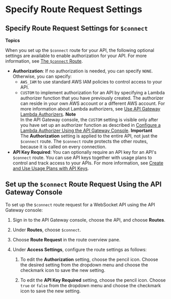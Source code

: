 # Specify Route Request Settings<a name="apigateway-websocket-api-route-route-request"></a>

## Specify Route Request Settings for `$connect`<a name="apigateway-websocket-api-route-request-connect"></a>

**Topics**

When you set up the `$connect` route for your API, the following optional settings are available to enable authorization for your API\. For more information, see [The `$connect` Route](apigateway-websocket-api-route-keys-connect-disconnect.md#apigateway-websocket-api-routes-about-connect)\.
+ **Authorization**: If no authorization is needed, you can specify `NONE`\. Otherwise, you can specify: 
  + `AWS_IAM` to use standard AWS IAM policies to control access to your API\. 
  + `CUSTOM` to implement authorization for an API by specifying a Lambda authorizer function that you have previously created\. The authorizer can reside in your own AWS account or a different AWS account\. For more information about Lambda authorizers, see [Use API Gateway Lambda Authorizers](apigateway-use-lambda-authorizer.md)\.
**Note**  
In the API Gateway console, the `CUSTOM` setting is visible only after you have set up an authorizer function as described in [Configure a Lambda Authorizer Using the API Gateway Console](configure-api-gateway-lambda-authorization-with-console.md)\.
**Important**  
The **Authorization** setting is applied to the entire API, not just the `$connect` route\. The `$connect` route protects the other routes, because it is called on every connection\.
+ **API Key Required**: You can optionally require an API key for an API's `$connect` route\. You can use API keys together with usage plans to control and track access to your APIs\. For more information, see [Create and Use Usage Plans with API Keys](api-gateway-api-usage-plans.md)\.

## Set up the `$connect` Route Request Using the API Gateway Console<a name="apigateway-websocket-api-connect-route-request-using-console"></a>

To set up the `$connect` route request for a WebSocket API using the API Gateway console:

1. Sign in to the API Gateway console, choose the API, and choose **Routes**\.

1. Under **Routes**, choose `$connect`\.

1. Choose **Route Request** in the route overview pane\.

1. Under **Access Settings**, configure the route settings as follows:

   1. To edit the **Authorization** setting, choose the pencil icon\. Choose the desired setting from the dropdown menu and choose the checkmark icon to save the new setting\.

   1. To edit the **API Key Required** setting, choose the pencil icon\. Choose `true` or `false` from the dropdown menu and choose the checkmark icon to save the new setting\.